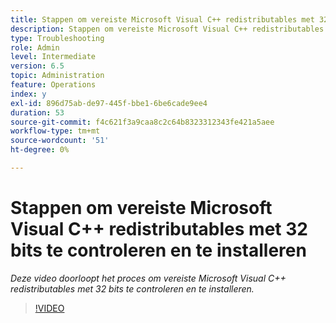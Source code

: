 ```yaml
---
title: Stappen om vereiste Microsoft Visual C++ redistributables met 32 bits te installeren
description: Stappen om vereiste Microsoft Visual C++ redistributables met 32 bits te controleren en te installeren
type: Troubleshooting
role: Admin
level: Intermediate
version: 6.5
topic: Administration
feature: Operations
index: y
exl-id: 896d75ab-de97-445f-bbe1-6be6cade9ee4
duration: 53
source-git-commit: f4c621f3a9caa8c2c64b8323312343fe421a5aee
workflow-type: tm+mt
source-wordcount: '51'
ht-degree: 0%

---
```


# Stappen om vereiste Microsoft Visual C++ redistributables met 32 bits te controleren en te installeren

*Deze video doorloopt het proces om vereiste Microsoft Visual C++ redistributables met 32 bits te controleren en te installeren.*

>[!VIDEO](https://video.tv.adobe.com/v/335520?quality=12&learn=on)
